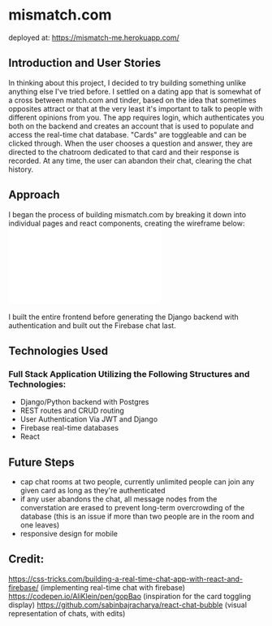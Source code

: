 # mismatch.com
deployed at: https://mismatch-me.herokuapp.com/

## Introduction and User Stories
In thinking about this project, I decided to try building something unlike anything else I've tried before. I settled on a dating app that is somewhat of a cross between match.com and tinder, based on the idea that sometimes opposites attract or that at the very least it's important to talk to people with different opinions from you. The app requires login, which authenticates you both on the backend and creates an account that is used to populate and access the real-time chat database. "Cards" are toggleable and can be clicked through. When the user chooses a question and answer, they are directed to the chatroom dedicated to that card and their response is recorded. At any time, the user can abandon their chat, clearing the chat history.

## Approach
I began the process of building mismatch.com by breaking it down into individual pages and react components, creating the wireframe below:
![mismatch](./public/mismatch.pdf)

I built the entire frontend before generating the Django backend with authentication and built out the Firebase chat last.

## Technologies Used
### Full Stack Application Utilizing the Following Structures and Technologies:
- Django/Python backend with Postgres 
- REST routes and CRUD routing
- User Authentication Via JWT and Django
- Firebase real-time databases
- React 

## Future Steps
- cap chat rooms at two people, currently unlimited people can join any given card as long as they're authenticated
- if any user abandons the chat, all message nodes from the converstation are erased to prevent long-term overcrowding of the database (this is an issue if more than two people are in the room and one leaves)
- responsive design for mobile

## Credit:
https://css-tricks.com/building-a-real-time-chat-app-with-react-and-firebase/  (implementing real-time chat with firebase)
https://codepen.io/AliKlein/pen/gopBao (inspiration for the card toggling display)
https://github.com/sabinbajracharya/react-chat-bubble (visual representation of chats, with edits)
